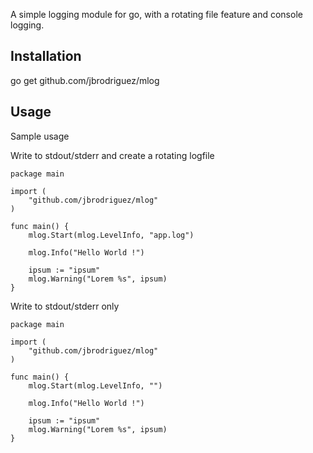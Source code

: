 A simple logging module for go, with a rotating file feature and console logging.

## Installation
go get github.com/jbrodriguez/mlog

## Usage
Sample usage

Write to stdout/stderr and create a rotating logfile
```
package main

import (
	"github.com/jbrodriguez/mlog"
)

func main() {
	mlog.Start(mlog.LevelInfo, "app.log")

	mlog.Info("Hello World !")

	ipsum := "ipsum"
	mlog.Warning("Lorem %s", ipsum)
}
```

Write to stdout/stderr only
```
package main

import (
	"github.com/jbrodriguez/mlog"
)

func main() {
	mlog.Start(mlog.LevelInfo, "")

	mlog.Info("Hello World !")

	ipsum := "ipsum"
	mlog.Warning("Lorem %s", ipsum)
}
```